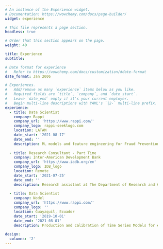 ```yaml
---
# An instance of the Experience widget.
# Documentation: https://wowchemy.com/docs/page-builder/
widget: experience

# This file represents a page section.
headless: true

# Order that this section appears on the page.
weight: 40

title: Experience
subtitle:

# Date format for experience
#   Refer to https://wowchemy.com/docs/customization/#date-format
date_format: Jan 2006

# Experiences.
#   Add/remove as many `experience` items below as you like.
#   Required fields are `title`, `company`, and `date_start`.
#   Leave `date_end` empty if it's your current employer.
#   Begin multi-line descriptions with YAML's `|2-` multi-line prefix.
experience:
  - title: Data Scientist
    company: Rappi
    company_url: 'https://www.rappi.com/'
    company_logo: rappi-seeklogo.com
    location: LATAM
    date_start: '2021-08-17'
    date_end: ''
    description: ML models and feature engineering for Fraud Prevention Team.
        
  - title: Research Consultant - Part Time
    company: Inter-American Development Bank
    company_url: 'https://www.iadb.org/en'
    company_logo: IDB_logo
    location: Remote
    date_start: '2021-07-25'
    date_end: ''
    description: Research assistant at The Department of Research and Chief Economist. Production of reliable data on various topics, including the regulations adopted by local and state governments in response to the pandemic, human mobility, elections, and local economic performance.
  
  - title: Data Scientist
    company: Nodel
    company_url: 'https://www.rappi.com/'
    company_logo: ''
    location: Guayaquil, Ecuador
    date_start: '2019-10-01'
    date_end: '2021-08-01'
    description: Production and calibration of Time Series Models for early warning, anomaly detection and forecasting. Machine Learning models to classify types of consumers in social media.
    
design:
  columns: '2'
---
```

